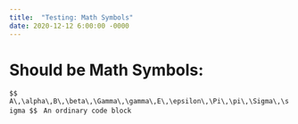 ```yaml
---
title:  "Testing: Math Symbols"
date: 2020-12-12 6:00:00 -0000
---
```

# Should be Math Symbols:

`$$ A\,\alpha\,B\,\beta\,\Gamma\,\gamma\,E\,\epsilon\,\Pi\,\pi\,\Sigma\,\sigma $$`
` An ordinary code block`
